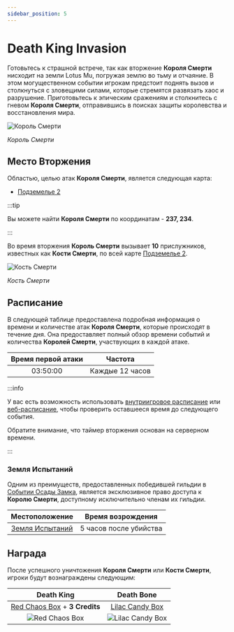 ```yaml
---
sidebar_position: 5
---
```


# Death King Invasion

Готовьтесь к страшной встрече, так как вторжение **Короля Смерти** нисходит на земли Lotus Mu, погружая землю во тьму и отчаяние. В этом могущественном событии игрокам предстоит поднять вызов и столкнуться с зловещими силами, которые стремятся развязать хаос и разрушение. Приготовьтесь к эпическим сражениям и столкнитесь с гневом **Короля Смерти**, отправившись в поисках защиты королевства и восстановления мира.

![Король Смерти](/img/monsters/special/invasions/death-king.jpg)

_Король Смерти_

## Место Вторжения

Областью, целью атак **Короля Смерти**, является следующая карта:

- [Подземелье 2](/maps/dungeon-2)

:::tip

Вы можете найти **Короля Смерти** по координатам - **237, 234**.

:::

Во время вторжения **Король Смерти** вызывает **10** прислужников, известных как **Кости Смерти**, по всей карте [Подземелье 2](/maps/dungeon-2).

![Кость Смерти](/img/monsters/special/invasions/death-bone.jpg)

_Кость Смерти_

## Расписание

В следующей таблице предоставлена подробная информация о времени и количестве атак **Короля Смерти**, которые происходят в течение дня. Она предоставляет полный обзор времени событий и количества **Королей Смерти**, участвующих в каждой атаке.

| Время первой атаки |     Частота     |
| :----------------: | :-------------: |
|      03:50:00      | Каждые 12 часов |

:::info

У вас есть возможность использовать [внутриигровое расписание](/client-features/schedule) или [веб-расписание](https://lotusmu.org/schedule), чтобы проверить оставшееся время до следующего события.

Обратите внимание, что таймер вторжения основан на серверном времени.

:::

### Земля Испытаний

Одним из преимуществ, предоставленных победившей гильдии в [Событии Осады Замка](/events/castle-siege), является эксклюзивное право доступа к **Королю Смерти**, доступному исключительно членам их гильдии.

|             Местоположение              |   Время возрождения    |
| :-------------------------------------: | :--------------------: |
| [Земля Испытаний](/maps/land-of-trials) | 5 часов после убийства |

## Награда

После успешного уничтожения **Короля Смерти** или **Кости Смерти**, игроки будут вознаграждены следующим:

|                             Death King                              |                          Death Bone                          |
| :-----------------------------------------------------------------: | :----------------------------------------------------------: |
| [Red Chaos Box](/items/item-bags/exc/red-chaos-box) + **3 Credits** |   [Lilac Candy Box](/items/item-bags/misc/lilac-candy-box)   |
|      ![Red Chaos Box](/img/items/item-bags/red-chaos-box.png)       | ![Lilac Candy Box](/img/items/item-bags/lilac-candy-box.png) |
